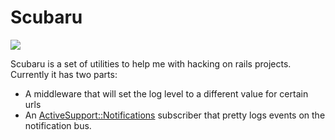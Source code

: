 # Scubaru

![](http://weknowmemes.com/wp-content/uploads/2013/02/scubaru-meme.jpg)

Scubaru is a set of utilities to help me with hacking on rails projects.
Currently it has two parts:
 - A middleware that will set the log level to a different value for certain urls
 - An [ActiveSupport::Notifications](https://github.com/rails/rails/blob/master/activesupport/lib/active_support/notifications.rb) subscriber that pretty logs events on the notification bus.
